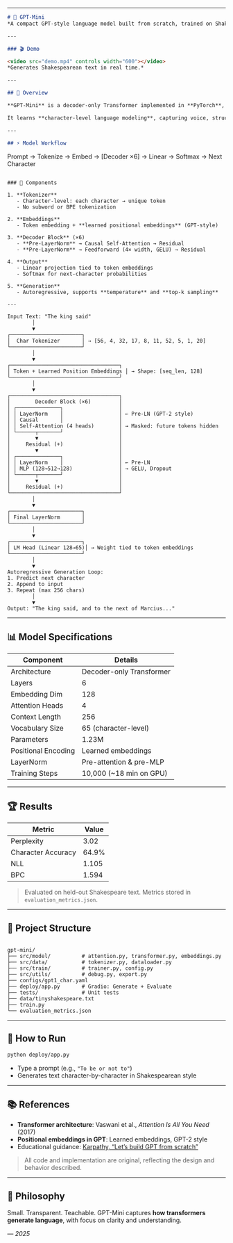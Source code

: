 
---

```markdown
# 🧠 GPT-Mini
*A compact GPT-style language model built from scratch, trained on Shakespeare.*

---

### 🎬 Demo

<video src="demo.mp4" controls width="600"></video>  
*Generates Shakespearean text in real time.*

---

## 📖 Overview

**GPT-Mini** is a decoder-only Transformer implemented in **PyTorch**, trained on the complete works of Shakespeare (~1.1M characters).  

It learns **character-level language modeling**, capturing voice, structure, and rhythm from Shakespeare’s plays and poetry.  

---

## ⚡ Model Workflow

```

Prompt → Tokenize → Embed → [Decoder ×6] → Linear → Softmax → Next Character

```

### 🧩 Components

1. **Tokenizer**  
   - Character-level: each character → unique token  
   - No subword or BPE tokenization  

2. **Embeddings**  
   - Token embedding + **learned positional embeddings** (GPT-style)  

3. **Decoder Block** (×6)  
   - **Pre-LayerNorm** → Causal Self-Attention → Residual  
   - **Pre-LayerNorm** → Feedforward (4× width, GELU) → Residual  

4. **Output**  
   - Linear projection tied to token embeddings  
   - Softmax for next-character probabilities  

5. **Generation**  
   - Autoregressive, supports **temperature** and **top-k sampling**  

---

Input Text: "The king said"
        │
        ▼
┌───────────────────────┐
│  Char Tokenizer       │ → [56, 4, 32, 17, 8, 11, 52, 5, 1, 20]
└───────────────────────┘
        │
        ▼
┌───────────────────────────────────┐
│ Token + Learned Position Embeddings │ → Shape: [seq_len, 128]
└───────────────────────────────────┘
        │
        ▼
┌───────────────────────────────────┐
│        Decoder Block (×6)         │
│ ┌──────────────┐                  │
│ │ LayerNorm    │                  │ ← Pre-LN (GPT-2 style)
│ │ Causal       │                  │
│ │ Self-Attention (4 heads)        │ → Masked: future tokens hidden
│ └──────┬───────┘                  │
│        ▼                          │
│     Residual (+)                  │
│        ▼                          │
│ ┌──────────────┐                  │
│ │ LayerNorm    │                  │ ← Pre-LN
│ │ MLP (128→512→128)               │ → GELU, Dropout
│ └──────┬───────┘                  │
│        ▼                          │
│     Residual (+)                  │
└───────────────────────────────────┘
        │
        ▼
┌───────────────────────┐
│ Final LayerNorm       │
└───────────────────────┘
        │
        ▼
┌───────────────────────┐
│ LM Head (Linear 128→65)│ → Weight tied to token embeddings
└───────────────────────┘
        │
        ▼
Autoregressive Generation Loop:
1. Predict next character
2. Append to input
3. Repeat (max 256 chars)
        │
        ▼
Output: "The king said, and to the next of Marcius..."
```

---

## 📊 Model Specifications

| Component         | Details |
|------------------|---------|
| Architecture      | Decoder-only Transformer |
| Layers            | 6 |
| Embedding Dim     | 128 |
| Attention Heads   | 4 |
| Context Length    | 256 |
| Vocabulary Size   | 65 (character-level) |
| Parameters        | 1.23M |
| Positional Encoding | Learned embeddings |
| LayerNorm         | Pre-attention & pre-MLP |
| Training Steps    | 10,000 (~18 min on GPU) |

---

## 🏆 Results

| Metric             | Value |
|-------------------|-------|
| Perplexity         | 3.02 |
| Character Accuracy | 64.9% |
| NLL                | 1.105 |
| BPC                | 1.594 |

> Evaluated on held-out Shakespeare text. Metrics stored in `evaluation_metrics.json`.

---

## 📂 Project Structure

```

gpt-mini/
├── src/model/          # attention.py, transformer.py, embeddings.py
├── src/data/           # tokenizer.py, dataloader.py
├── src/train/          # trainer.py, config.py
├── src/utils/          # debug.py, export.py
├── configs/gpt1_char.yaml
├── deploy/app.py       # Gradio: Generate + Evaluate
├── tests/              # Unit tests
├── data/tinyshakespeare.txt
├── train.py
└── evaluation_metrics.json

````

---

## 🚀 How to Run

```bash
python deploy/app.py
````

* Type a prompt (e.g., `"To be or not to"`)
* Generates text character-by-character in Shakespearean style

---

## 📚 References

* **Transformer architecture**: Vaswani et al., *Attention Is All You Need* (2017)
* **Positional embeddings in GPT**: Learned embeddings, GPT-2 style
* Educational guidance: [Karpathy, “Let’s build GPT from scratch”](https://youtu.be/kCc8FmEb1nY)

> All code and implementation are original, reflecting the design and behavior described.

---

## 🌟 Philosophy

Small. Transparent. Teachable.
GPT-Mini captures **how transformers generate language**, with focus on clarity and understanding.

*— 2025*

